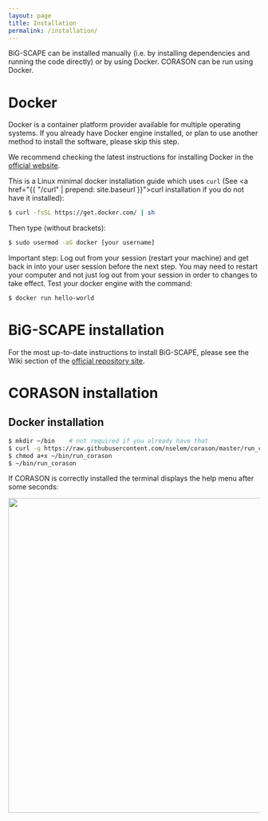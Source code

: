 ```yaml
---
layout: page
title: Installation
permalink: /installation/
---
```


BiG-SCAPE can be installed manually (i.e. by installing dependencies and running the code directly) or by using Docker. CORASON can be run using Docker.

# Docker

Docker is a container platform provider available for multiple operating systems. If you already have Docker engine installed, or plan to use another method to install the software, please skip this step.

We recommend checking the latest instructions for installing Docker in the [official website](https://docs.docker.com/get-docker/).

This is a Linux minimal docker installation guide which uses `curl` (See <a href="{{ "/curl" | prepend: site.baseurl }}">curl</a> installation if you do not have it installed):

```bash
$ curl -fsSL https://get.docker.com/ | sh
```

Then type (without brackets):

```bash
$ sudo usermod -aG docker [your username]
```

Important step: Log out from your session (restart your machine) and get back in into your user session before the next step. You may need to restart your computer and not just log out from your session in order to changes to take effect. Test your docker engine with the command:

```bash
$ docker run hello-world
```

# BiG-SCAPE installation

For the most up-to-date instructions to install BiG-SCAPE, please see the Wiki section of the [official repository site](https://github.com/medema-group/BiG-SCAPE).


# CORASON installation

## Docker installation

```bash
$ mkdir ~/bin    # not required if you already have that
$ curl -q https://raw.githubusercontent.com/nselem/corason/master/run_corason > ~/bin/run_corason
$ chmod a+x ~/bin/run_corason
$ ~/bin/run_corason
```

If CORASON is correctly installed the terminal displays the help menu after some seconds:

<center>
      <img src="{{ "/images/corason_help.png" | prepend: site.baseurl }}" width="630" align="center">
</center>

  
